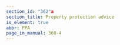 ```yaml
---
section_id: "362"a
section_title: Property protection advice
is_element: true
abbr: PPA
page_in_manual: 360-4
---
```

